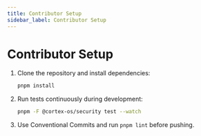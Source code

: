 ```yaml
---
title: Contributor Setup
sidebar_label: Contributor Setup
---
```


# Contributor Setup

1. Clone the repository and install dependencies:

   ```bash
   pnpm install
   ```

2. Run tests continuously during development:

   ```bash
   pnpm -F @cortex-os/security test --watch
   ```

3. Use Conventional Commits and run `pnpm lint` before pushing.
